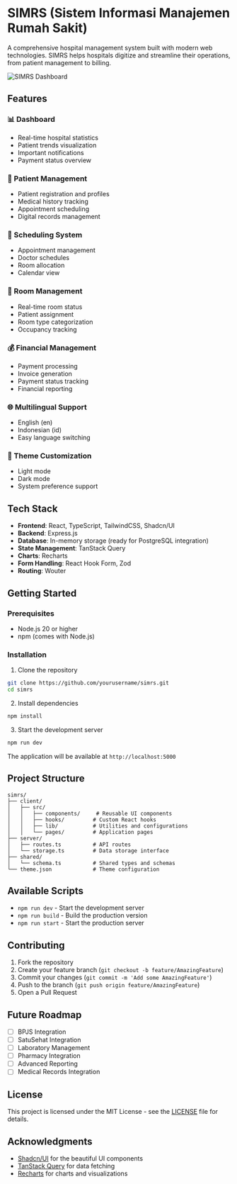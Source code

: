 # SIMRS (Sistem Informasi Manajemen Rumah Sakit)

A comprehensive hospital management system built with modern web technologies. SIMRS helps hospitals digitize and streamline their operations, from patient management to billing.

![SIMRS Dashboard](./generated-icon.png)

## Features

### 📊 Dashboard
- Real-time hospital statistics
- Patient trends visualization
- Important notifications
- Payment status overview

### 👥 Patient Management
- Patient registration and profiles
- Medical history tracking
- Appointment scheduling
- Digital records management

### 📅 Scheduling System
- Appointment management
- Doctor schedules
- Room allocation
- Calendar view

### 🏥 Room Management
- Real-time room status
- Patient assignment
- Room type categorization
- Occupancy tracking

### 💰 Financial Management
- Payment processing
- Invoice generation
- Payment status tracking
- Financial reporting

### 🌐 Multilingual Support
- English (en)
- Indonesian (id)
- Easy language switching

### 🎨 Theme Customization
- Light mode
- Dark mode
- System preference support

## Tech Stack

- **Frontend**: React, TypeScript, TailwindCSS, Shadcn/UI
- **Backend**: Express.js
- **Database**: In-memory storage (ready for PostgreSQL integration)
- **State Management**: TanStack Query
- **Charts**: Recharts
- **Form Handling**: React Hook Form, Zod
- **Routing**: Wouter

## Getting Started

### Prerequisites

- Node.js 20 or higher
- npm (comes with Node.js)

### Installation

1. Clone the repository
```bash
git clone https://github.com/yourusername/simrs.git
cd simrs
```

2. Install dependencies
```bash
npm install
```

3. Start the development server
```bash
npm run dev
```

The application will be available at `http://localhost:5000`

## Project Structure

```
simrs/
├── client/
│   ├── src/
│   │   ├── components/     # Reusable UI components
│   │   ├── hooks/         # Custom React hooks
│   │   ├── lib/           # Utilities and configurations
│   │   └── pages/         # Application pages
├── server/
│   ├── routes.ts          # API routes
│   └── storage.ts         # Data storage interface
├── shared/
│   └── schema.ts          # Shared types and schemas
└── theme.json             # Theme configuration
```

## Available Scripts

- `npm run dev` - Start the development server
- `npm run build` - Build the production version
- `npm run start` - Start the production server

## Contributing

1. Fork the repository
2. Create your feature branch (`git checkout -b feature/AmazingFeature`)
3. Commit your changes (`git commit -m 'Add some AmazingFeature'`)
4. Push to the branch (`git push origin feature/AmazingFeature`)
5. Open a Pull Request

## Future Roadmap

- [ ] BPJS Integration
- [ ] SatuSehat Integration
- [ ] Laboratory Management
- [ ] Pharmacy Integration
- [ ] Advanced Reporting
- [ ] Medical Records Integration

## License

This project is licensed under the MIT License - see the [LICENSE](LICENSE) file for details.

## Acknowledgments

- [Shadcn/UI](https://ui.shadcn.com/) for the beautiful UI components
- [TanStack Query](https://tanstack.com/query/latest) for data fetching
- [Recharts](https://recharts.org/) for charts and visualizations
